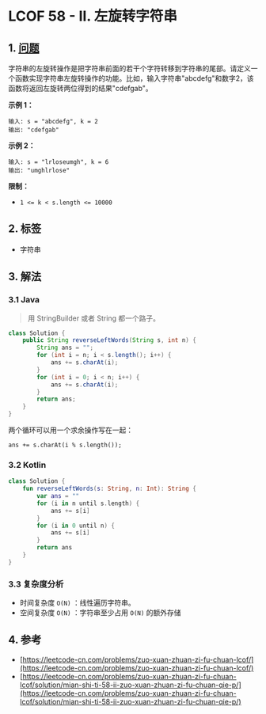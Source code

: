 # LCOF 58 - II. 左旋转字符串

## 1. [问题](https://leetcode-cn.com/problems/zuo-xuan-zhuan-zi-fu-chuan-lcof/)

字符串的左旋转操作是把字符串前面的若干个字符转移到字符串的尾部。请定义一个函数实现字符串左旋转操作的功能。比如，输入字符串"abcdefg"和数字2，该函数将返回左旋转两位得到的结果"cdefgab"。

**示例 1：**

```
输入: s = "abcdefg", k = 2
输出: "cdefgab"
```

**示例 2：**

```
输入: s = "lrloseumgh", k = 6
输出: "umghlrlose"
```

**限制：**

* `1 <= k < s.length <= 10000`

## 2. 标签

* 字符串

## 3. 解法

### 3.1 Java

> 用 StringBuilder 或者 String 都一个路子。

```java
class Solution {
    public String reverseLeftWords(String s, int n) {
        String ans = "";
        for (int i = n; i < s.length(); i++) {
            ans += s.charAt(i);
        }
        for (int i = 0; i < n; i++) {
            ans += s.charAt(i);
        }
        return ans;
    }
}
```

两个循环可以用一个求余操作写在一起：

```
ans += s.charAt(i % s.length());
```

### 3.2 Kotlin

```kotlin
class Solution {
    fun reverseLeftWords(s: String, n: Int): String {
        var ans = ""
        for (i in n until s.length) {
            ans += s[i]
        }
        for (i in 0 until n) {
            ans += s[i]
        }
        return ans
    }
}
```

### 3.3 复杂度分析

* 时间复杂度 `O(N)` ：线性遍历字符串。
* 空间复杂度 `O(N)` ：字符串至少占用 `O(N)` 的额外存储

## 4. 参考

* [https://leetcode-cn.com/problems/zuo-xuan-zhuan-zi-fu-chuan-lcof/](https://leetcode-cn.com/problems/zuo-xuan-zhuan-zi-fu-chuan-lcof/)
* [https://leetcode-cn.com/problems/zuo-xuan-zhuan-zi-fu-chuan-lcof/solution/mian-shi-ti-58-ii-zuo-xuan-zhuan-zi-fu-chuan-qie-p/](https://leetcode-cn.com/problems/zuo-xuan-zhuan-zi-fu-chuan-lcof/solution/mian-shi-ti-58-ii-zuo-xuan-zhuan-zi-fu-chuan-qie-p/)
